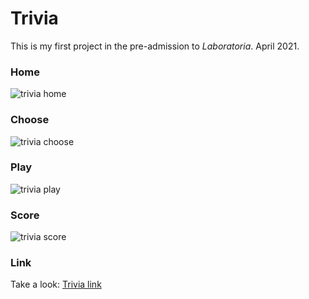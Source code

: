 # Trivia

This is my first project in the pre-admission to _Laboratoria_. April 2021.

### Home

![trivia home](https://github.com/ko4la07/Trivia-Lab/blob/main/src/assets/home.png)

### Choose

![trivia choose](https://github.com/ko4la07/Trivia-Lab/blob/main/src/assets/choose.png)

### Play

![trivia play](https://github.com/ko4la07/Trivia-Lab/blob/main/src/assets/play.png)

### Score

![trivia score](https://github.com/ko4la07/Trivia-Lab/blob/main/src/assets/score.png)

### Link
Take a look:
[Trivia link](https://proyectolaboratoria.ko4la07.repl.co/index.html)